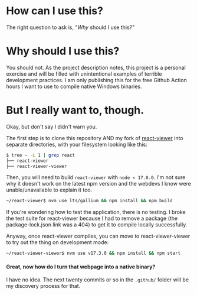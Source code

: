 # How can I use this?

The right question to ask is, "_Why_ should I use this?"

# Why should I use this?

You should not. As the project description notes, this project is a personal exercise and will be filled with unintentional examples of terrible development practices. I am only publishing this for the free Github Action hours I want to use to compile native Windows binaries.

# But I really want to, though.

Okay, but don't say I didn't warn you.

The first step is to clone this repository AND my fork of [react-viewer](https://github.com/152334H/react-viewer) into separate directories, with your filesystem looking like this:

```sh
$ tree ~ -L 1 | grep react
├── react-viewer
├── react-viewer-viewer
```

Then, you will need to build `react-viewer` with `node < 17.0.0`. I'm not sure why it doesn't work on the latest npm version and the webdevs I know were unable/unavailable to explain it too.

```sh
~/react-viewer$ nvm use lts/gallium && npm install && npm build
```

If you're wondering how to test the application, there is no testing. I broke the test suite for react-viewer because I had to remove a package (the package-lock.json link was a 404) to get it to compile locally successfully.

Anyway, once react-viewer compiles, you can move to react-viewer-viewer to try out the thing on development mode:

```sh
~/react-viewer-viewer$ nvm use v17.3.0 && npm install && npm start
```

#### Great, now how do I turn that webpage into a native binary?

I have no idea. The next twenty commits or so in the `.github/` folder will be my discovery process for that.
